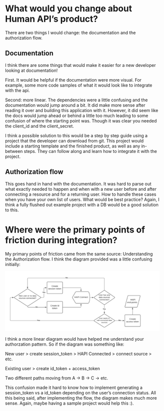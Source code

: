 
# What would you change about Human API’s product? 

There are two things I would change: the documentation and the authorization flow. 

## Documentation 

I think there are some things that would make it easier for a new developer looking at documentation! 

First. It would be helpful if the documentation were more visual. For example, some more code samples of what it would look like to integrate with the api. 

Second: more linear. The dependencies were a little confusing and the documentation would jump around a bit. It did make more sense after reading it over and building this application with it. However, it did seem like the docs would jump ahead or behind a little too much leading to some confusion of where the starting point was. Though it was clear you needed the client_id and the client_secret.

I think a possible solution to this would be a step by step guide using a project that the developer can download from git. This project would include a starting template and the finished product, as well as any in-between steps. They can follow along and learn how to integrate it with the project. 


## Authorization flow

This goes hand in hand with the documentation. It was hard to parse out what exactly needed to happen and when with a new user before and after connecting a resource and for a returning user. How to handle these cases when you have your own list of users. What would be best practice? Again, I think a fully flushed out example project with a DB would be a good solution to this. 



# Where were the primary points of friction during integration?

My primary points of friction came from the same source: Understanding the Authorization flow. I think the diagram provided was a little confusing initially: 

![diagram](images/7.png)


I think a more linear diagram would have helped me understand your authorzation pattern. So if the diagram was something like: 

New user > create session_token > HAPI Connected > connect source > etc.

Existing user > create id_token  + access_token  

Two different paths moving from A -> B -> C -> etc. 

This confusion made it hard to know how to implement generating a session_token vs a id_token depending on the user’s connection status. All this being said, after implementing the flow, the diagram makes much more sense. Again, maybe having a sample project would help this :).  
